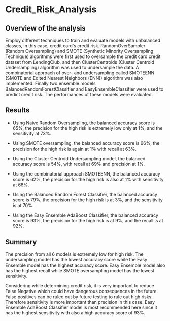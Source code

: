 # Credit_Risk_Analysis

## Overview of the analysis
Employ different techniques to train and evaluate models with unbalanced classes, in this case, credit card's credit risk. RandomOverSampler (Random Oversampling) and SMOTE (Synthetic Minority Oversampling Technique) algorithms were first used to oversample the credit card credit dataset from LendingClub, and then ClusterCentroids (Cluster Centroid Undersampling) algorithm was used to undersample the data. A combinatorial approach of over- and undersampling called SMOTEENN (SMOTE and Edited Nearest Neighbors (ENN)) algorithm was also implemented. Finally two ensemble models BalancedRandomForestClassifier and EasyEnsembleClassifier were used to predict credit risk. The performances of these models were evaluated. 

## Results

- Using Naive Random Oversampling, the balanced accuracy score is 65%, the precision for the high risk is extremely low only at 1%, and the sensitivity at 73%.

- Using SMOTE oversampling, the balanced accuracy score is 66%, the precision for the high risk is again at 1% with recall at 63%.

- Using the Cluster Centroid Undersampling model, the balanced accuracy score is 54%, with recall at 69% and precision at 1%.

- Using the combinatorial approach SMOTEENN, the balanced accuracy score is 62%, the precision for the high risk is also at 1% with sensitivity at 68%. 

- Using the Balanced Random Forest Classifier, the balanced accuracy score is 79%, the precision for the high risk is at 3%, and the sensitivity is at 70%.

- Using the Easy Ensemble AdaBoost Classifier, the balanced accuracy score is 93%, the precision for the high risk is at 9%, and the recall is at 92%.

## Summary 
The precision from all 6 models is extremely low for high risk. The undersampling model has the lowest accuracy score while the Easy Ensemble model has the highest accuracy score. Easy Ensemble model also has the highest recall while SMOTE oversampling model has the lowest sensitivity. 

Considering while determining credit risk, it is very important to reduce False Negative which could have dangerous consequences in the future. False positives can be ruled out by future testing to rule out high risks. Therefore sensitivity is more important than precision in this case. Easy Ensemble AdaBoost Classifier model is most recommended here since it has the highest sensitivity with also a high accuracy score of 93%. 

